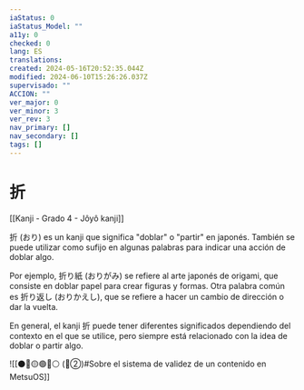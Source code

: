 ```yaml
---
iaStatus: 0
iaStatus_Model: ""
a11y: 0
checked: 0
lang: ES
translations: 
created: 2024-05-16T20:52:35.044Z
modified: 2024-06-10T15:26:26.037Z
supervisado: ""
ACCION: ""
ver_major: 0
ver_minor: 3
ver_rev: 3
nav_primary: []
nav_secondary: []
tags: []
---
```

# 折

[[Kanji - Grado 4 - Jôyô kanji]]

折 (おり) es un kanji que significa "doblar" o "partir" en japonés. También se puede utilizar como sufijo en algunas palabras para indicar una acción de doblar algo.

Por ejemplo, 折り紙 (おりがみ) se refiere al arte japonés de origami, que consiste en doblar papel para crear figuras y formas. Otra palabra común es 折り返し (おりかえし), que se refiere a hacer un cambio de dirección o dar la vuelta.

En general, el kanji 折 puede tener diferentes significados dependiendo del contexto en el que se utilice, pero siempre está relacionado con la idea de doblar o partir algo.


![[⚫🔴🟡🟢🔵⚪ (🔴②)#Sobre el sistema de validez de un contenido en MetsuOS]]
